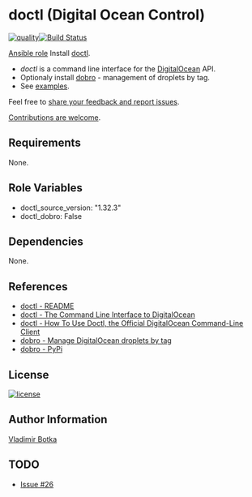 # doctl (Digital Ocean Control)

[![quality](https://img.shields.io/ansible/quality/27910)](https://galaxy.ansible.com/vbotka/doctl)[![Build Status](https://travis-ci.org/vbotka/ansible-doctl.svg?branch=master)](https://travis-ci.org/vbotka/ansible-doctl)

[Ansible role](https://galaxy.ansible.com/vbotka/doctl/) Install [doctl](https://github.com/digitalocean/doctl/).

- *doctl* is a command line interface for the [DigitalOcean](https://www.digitalocean.com/) API.
- Optionaly install [dobro](https://gitlab.com/snoopdouglas/dobro) - management of droplets by tag.
- See [examples](https://github.com/vbotka/ansible-doctl/blob/master/contrib/).

Feel free to [share your feedback and report issues](https://github.com/vbotka/ansible-bsdutils/issues).

[Contributions are welcome](https://github.com/firstcontributions/first-contributions).


## Requirements

None.


## Role Variables

- doctl_source_version: "1.32.3"
- doctl_dobro: False


## Dependencies

None.


## References

- [doctl - README](https://github.com/digitalocean/doctl/blob/master/README.md)
- [doctl - The Command Line Interface to DigitalOcean](https://blog.digitalocean.com/introducing-doctl/)
- [doctl - How To Use Doctl, the Official DigitalOcean Command-Line Client](https://www.digitalocean.com/community/tutorials/how-to-use-doctl-the-official-digitalocean-command-line-client)
- [dobro - Manage DigitalOcean droplets by tag](https://gitlab.com/snoopdouglas/dobro)
- [dobro - PyPi](https://pypi.python.org/pypi/dobro/)


## License

[![license](https://img.shields.io/badge/license-BSD-red.svg)](https://www.freebsd.org/doc/en/articles/bsdl-gpl/article.html)


## Author Information

[Vladimir Botka](https://botka.link)


## TODO

- [Issue #26](https://github.com/snoopdouglas/dobro/issues/26)
